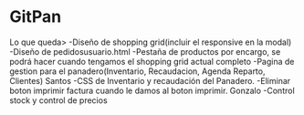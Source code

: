 # GitPan

Lo que queda>
-Diseño de shopping grid(incluir el responsive en la modal)
-Diseño de pedidosusuario.html
-Pestaña de productos por encargo, se podrá hacer cuando tengamos el shopping grid actual completo
-Pagina de gestion para el panadero(Inventario, Recaudacion, Agenda Reparto, Clientes) Santos
-CSS de Inventario y recaudación del Panadero.
-Eliminar boton imprimir factura cuando le damos al boton imprimir. Gonzalo
-Control stock y control de precios
